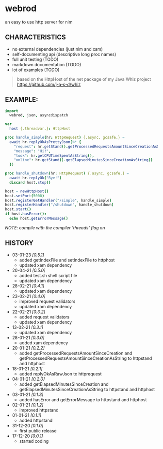 # webrod
an easy to use http server for nim

## CHARACTERISTICS

* no external dependencies (just nim and xam)
* self-documenting api (descriptive long proc names)
* full unit testing (TODO)
* markdown documentation (TODO)
* lot of examples (TODO)
> based on the HttpHost of the net package of my Java Whiz project https://github.com/j-a-s-d/whiz

## EXAMPLE:

```nim
import
  webrod, json, asyncdispatch

var
  host {.threadvar.}: HttpHost

proc handle_simple(hr: HttpRequest) {.async, gcsafe.} =
  await hr.replyOkAsPrettyJson(%* {
    "request": hr.getStand().getProcessedRequestsAmountSinceCreationAsString(),
    "message": "Hi!",
    "took": hr.getCPUTimeSpentAsString(),
    "online": hr.getStand().getElapsedMinutesSinceCreationAsString()
  })

proc handle_shutdown(hr: HttpRequest) {.async, gcsafe.} =
  await hr.replyOk("Bye!")
  discard host.stop()

host = newHttpHost()
host.setPort(5000)
host.registerGetHandler("/simple", handle_simple)
host.registerHandler("/shutdown", handle_shutdown)
host.start()
if host.hasError():
  echo host.getErrorMessage()
```
*NOTE: compile with the compiler 'threads' flag on*

## HISTORY
* 03-01-23 *[0.5.1]*
	- added getIndexFile and setIndexFile to httphost
	- updated xam dependency
* 20-04-21 *[0.5.0]*
	- added test.sh shell script file
	- updated xam dependency
* 28-02-21 *[0.4.1]*
	- updated xam dependency
* 23-02-21 *[0.4.0]*
	- improved request validators
	- updated xam dependency
* 22-02-21 *[0.3.2]*
	- added request validators
	- updated xam dependency
* 13-02-21 *[0.3.1]*
	- updated xam dependency
* 28-01-21 *[0.3.0]*
	- added xam dependency
* 20-01-21 *[0.2.2]*
	- added getProcessedRequestsAmountSinceCreation and getProcessedRequestsAmountSinceCreationAsString to httpstand and httphost
* 18-01-21 *[0.2.1]*
	- added replyOkAsRawJson to httprequest
* 04-01-21 *[0.2.0]*
	- added getElapsedMinutesSinceCreation and getElapsedMinutesSinceCreationAsString to httpstand and httphost
* 03-01-21 *[0.1.3]*
	- added hasError and getErrorMessage to httpstand and httphost
* 02-01-21 *[0.1.2]*
	- improved httpstand
* 01-01-21 *[0.1.1]*
	- added httpstand
* 31-12-20 *[0.1.0]*
	- first public release
* 17-12-20 *[0.0.1]*
	- started coding
